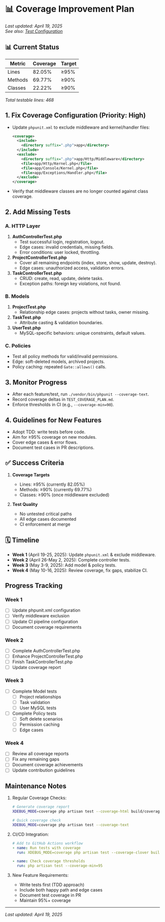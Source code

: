 # 📊 Coverage Improvement Plan  
*Last updated: April 19, 2025*  
*See also: [Test Configuration](./TEST_CONFIGURATION_PLAN.md)*

## 📊 Current Status  

| Metric          | Coverage | Target  |
|-----------------|----------|---------|
| Lines           | 82.05%   | ≥95%    |
| Methods         | 69.77%   | ≥90%    | 
| Classes         | 22.22%   | ≥90%    |

*Total testable lines: 468*

## 1. Fix Coverage Configuration (Priority: High)
- Update `phpunit.xml` to exclude middleware and kernel/handler files:
  ```xml
  <coverage>
    <include>
      <directory suffix=".php">app</directory>
    </include>
    <exclude>
      <directory suffix=".php">app/Http/Middleware</directory>
      <file>app/Http/Kernel.php</file>
      <file>app/Console/Kernel.php</file>
      <file>app/Exceptions/Handler.php</file>
    </exclude>
  </coverage>
  ```
- Verify that middleware classes are no longer counted against class coverage.

## 2. Add Missing Tests
### A. HTTP Layer
1. **AuthControllerTest.php**
   - Test successful login, registration, logout.
   - Edge cases: invalid credentials, missing fields.
   - Error conditions: user locked, throttling.
2. **ProjectControllerTest.php**
   - Cover all remaining endpoints (index, store, show, update, destroy).
   - Edge cases: unauthorized access, validation errors.
3. **TaskControllerTest.php**
   - CRUD: create, read, update, delete tasks.
   - Exception paths: foreign key violations, not found.

### B. Models
1. **ProjectTest.php**
   - Relationship edge cases: projects without tasks, owner missing.
2. **TaskTest.php**
   - Attribute casting & validation boundaries.
3. **UserTest.php**
   - MySQL-specific behaviors: unique constraints, default values.

### C. Policies
- Test all policy methods for valid/invalid permissions.
- Edge: soft-deleted models, archived projects.
- Policy caching: repeated `Gate::allows()` calls.

## 3. Monitor Progress
- After each feature/test, run `./vendor/bin/phpunit --coverage-text`.
- Record coverage deltas in `TEST_COVERAGE_PLAN.md`.
- Enforce thresholds in CI (e.g., `--coverage-min=90`).

## 4. Guidelines for New Features
- Adopt TDD: write tests before code.
- Aim for ≥95% coverage on new modules.
- Cover edge cases & error flows.
- Document test cases in PR descriptions.

## ✅ Success Criteria  

1. **Coverage Targets**
   - Lines: ≥95% (currently 82.05%)  
   - Methods: ≥90% (currently 69.77%)  
   - Classes: ≥90% (once middleware excluded)  

2. **Test Quality**
   - No untested critical paths  
   - All edge cases documented  
   - CI enforcement at merge  

## 🗓 Timeline  
- **Week 1** (April 19-25, 2025): Update `phpunit.xml` & exclude middleware.
- **Week 2** (April 26-May 2, 2025): Complete controller tests.
- **Week 3** (May 3-9, 2025): Add model & policy tests.
- **Week 4** (May 10-16, 2025): Review coverage, fix gaps, stabilize CI.

## Progress Tracking

### Week 1
- [ ] Update phpunit.xml configuration
- [ ] Verify middleware exclusion
- [ ] Update CI pipeline configuration
- [ ] Document coverage requirements

### Week 2
- [ ] Complete AuthControllerTest.php
- [ ] Enhance ProjectControllerTest.php
- [ ] Finish TaskControllerTest.php
- [ ] Update coverage report

### Week 3
- [ ] Complete Model tests
  - [ ] Project relationships
  - [ ] Task validation
  - [ ] User MySQL tests
- [ ] Complete Policy tests
  - [ ] Soft delete scenarios
  - [ ] Permission caching
  - [ ] Edge cases

### Week 4
- [ ] Review all coverage reports
- [ ] Fix any remaining gaps
- [ ] Document coverage achievements
- [ ] Update contribution guidelines

## Maintenance Notes

1. Regular Coverage Checks:
   ```bash
   # Generate coverage report
   XDEBUG_MODE=coverage php artisan test --coverage-html build/coverage

   # Quick coverage check
   XDEBUG_MODE=coverage php artisan test --coverage-text
   ```

2. CI/CD Integration:
   ```yaml
   # Add to GitHub Actions workflow
   - name: Run tests with coverage
     run: XDEBUG_MODE=coverage php artisan test --coverage-clover build/logs/clover.xml
   
   - name: Check coverage thresholds
     run: php artisan test --coverage-min=95
   ```

3. New Feature Requirements:
   - Write tests first (TDD approach)
   - Include both happy path and edge cases
   - Document test coverage in PR
   - Maintain 95%+ coverage

---

*Last updated: April 19, 2025*
